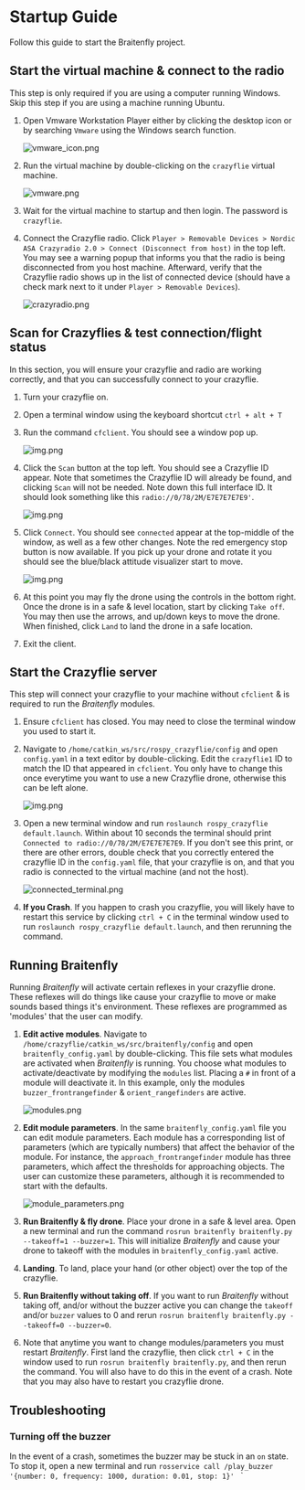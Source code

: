 # Startup Guide
Follow this guide to start the Braitenfly project.

## Start the virtual machine & connect to the radio
This step is only required if you are using a computer running Windows. Skip this step if you are using a machine running Ubuntu.

1. Open Vmware Workstation Player either by clicking the desktop icon or by searching `Vmware` using the Windows search function.

   ![vmware_icon.png](img/vmware_icon.png)

2. Run the virtual machine by double-clicking on the `crazyflie` virtual machine. 

   ![vmware.png](img/vmware.png)

3. Wait for the virtual machine to startup and then login. The password is `crazyflie`.

4. Connect the Crazyflie radio. Click `Player > Removable Devices > Nordic ASA Crazyradio 2.0 > Connect (Disconnect from host)` in the top left. You may see a warning popup that informs you that the radio is being disconnected from you host machine. Afterward, verify that the Crazyflie radio shows up in the list of connected device (should have a check mark next to it under `Player > Removable Devices`).

   ![crazyradio.png](img/crazyradio.png)

## Scan for Crazyflies & test connection/flight status
In this section, you will ensure your crazyflie and radio are working correctly, and that you can successfully connect to your crazyflie.
1. Turn your crazyflie on.

2. Open a terminal window using the keyboard shortcut `ctrl + alt + T`

3. Run the command `cfclient`. You should see a window pop up.

   ![img.png](img/cfclient_no_connection.png)

4. Click the `Scan` button at the top left. You should see a Crazyflie ID appear. Note that sometimes the Crazyflie ID will already be found, and clicking `Scan` will not be needed. Note down this full interface ID. It should look something like this `radio://0/78/2M/E7E7E7E7E9'`.

   ![img.png](img/cfclient_id.png)

5. Click `Connect`. You should see `connected` appear at the top-middle of the window, as well as a few other changes. Note the red emergency stop button is now available. If you pick up your drone and rotate it you should see the blue/black  attitude visualizer start to move.

   ![img.png](img/cfclient_connection.png)

6. At this point you may fly the drone using the controls in the bottom right. Once the drone is in a safe & level location, start by clicking `Take off`. You may then use the arrows, and up/down keys to move the drone. When finished, click `Land` to land the drone in a safe location.

7. Exit the client.

## Start the Crazyflie server
This step will connect your crazyflie to your machine without `cfclient` & is required to run the *Braitenfly* modules.

1. Ensure `cfclient` has closed. You may need to close the terminal window you used to start it.

2. Navigate to `/home/catkin_ws/src/rospy_crazyflie/config` and open `config.yaml` in a text editor by double-clicking.  Edit the `crazyflie1` ID to match the ID that appeared in `cfclient`. You only have to change this once everytime you want to use a new Crazyflie drone, otherwise this can be left alone.

   ![img.png](img/crazyflie_id.png)

3. Open a new terminal window and run `roslaunch rospy_crazyflie default.launch`. Within about 10 seconds the terminal should print `Connected to radio://0/78/2M/E7E7E7E7E9`. If you don't see this print, or there are other errors, double check that you correctly entered the crazyflie ID in the `config.yaml` file, that your crazyflie is on, and that you radio is connected to the virtual machine (and not the host).

   ![connected_terminal.png](img/connected_terminal.png)

4. **If you Crash**. If you happen to crash you crazyflie, you will likely have to restart this service by clicking `ctrl + C` in the terminal window used to run `roslaunch rospy_crazyflie default.launch`, and then rerunning the command.

## Running Braitenfly
Running *Braitenfly* will activate certain reflexes in your crazyflie drone. These reflexes 
will do things like cause your crazyflie to move or make sounds based things it's environment. 
These reflexes are programmed as 'modules' that the user can modify.

1. **Edit active modules**. Navigate to `/home/crazyflie/catkin_ws/src/braitenfly/config` and open `braitenfly_config.yaml` by double-clicking. This file sets what modules are activated when *Braitenfly* is running. You choose what modules to activate/deactivate by modifying the `modules` list. Placing a `#` in front of a module will deactivate it. In this example, only the modules `buzzer_frontrangefinder` & `orient_rangefinders` are active.

    ![modules.png](img/modules.png)

2. **Edit module parameters**. In the same `braitenfly_config.yaml` file you can edit module parameters. Each module has a corresponding list of parameters (which are typically numbers) that affect the behavior of the module. For instance, the `approach_frontrangefinder` module has three parameters, which affect the thresholds for approaching objects. The user can customize these parameters, although it is recommended to start with the defaults.

    ![module_parameters.png](img/module_parameters.png)  

3. **Run Braitenfly & fly drone**. Place your drone in a safe & level area. Open a new terminal and run the command `rosrun braitenfly braitenfly.py --takeoff=1 --buzzer=1`. This will initialize *Braitenfly* and cause your drone to takeoff with the modules in `braitenfly_config.yaml` active.

4. **Landing**. To land, place your hand (or other object) over the top of the crazyflie.

5. **Run Braitenfly without taking off**. If you want to run *Braitenfly* without taking off, and/or without the buzzer active you can change the `takeoff` and/or `buzzer` values to 0 and rerun `rosrun braitenfly braitenfly.py --takeoff=0 --buzzer=0`.

6. Note that anytime you want to change modules/parameters you must restart *Braitenfly*. First land the crazyflie, then click `ctrl + C` in the window used to run `rosrun braitenfly braitenfly.py`, and then rerun the command. You will also have to do this in the event of a crash. Note that you may also have to restart you crazyflie drone.

## Troubleshooting

### Turning off the buzzer
In the event of a crash, sometimes the buzzer may be stuck in an `on` state. To stop it, open a new terminal and run
`rosservice call /play_buzzer '{number: 0, frequency: 1000, duration: 0.01, stop: 1}'
`
`




